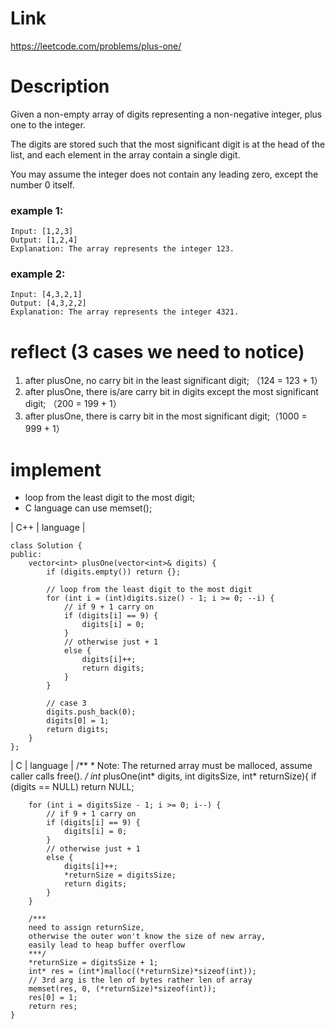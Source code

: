 # **Link**

https://leetcode.com/problems/plus-one/

# **Description**

Given a non-empty array of digits representing a non-negative integer, plus one to the integer.

The digits are stored such that the most significant digit is at the head of the list, and each element in the array contain a single digit.

You may assume the integer does not contain any leading zero, except the number 0 itself.

### example 1:
    Input: [1,2,3] 
    Output: [1,2,4]
    Explanation: The array represents the integer 123.
### example 2:
    Input: [4,3,2,1]
    Output: [4,3,2,2]
    Explanation: The array represents the integer 4321.

# **reflect** (3 cases we need to notice)
1. after plusOne, no carry bit in the least significant digit; （124 = 123 + 1）
2. after plusOne, there is/are carry bit in digits except the most significant digit; （200 = 199 + 1）
3. after plusOne, there is carry bit in the most significant digit;（1000 = 999 + 1）

# **implement**
- loop from the least digit to the most digit;
- C language can use memset();

| C++ | language |

    class Solution {
    public:
        vector<int> plusOne(vector<int>& digits) {
            if (digits.empty()) return {};

            // loop from the least digit to the most digit
            for (int i = (int)digits.size() - 1; i >= 0; --i) {
                // if 9 + 1 carry on
                if (digits[i] == 9) {
                    digits[i] = 0;
                }
                // otherwise just + 1
                else {
                    digits[i]++;
                    return digits;
                }
            }

            // case 3
            digits.push_back(0);
            digits[0] = 1;
            return digits;
        }
    };


| C | language |
    /**
    * Note: The returned array must be malloced, assume caller calls free().
    */
    int* plusOne(int* digits, int digitsSize, int* returnSize){
        if (digits == NULL) return NULL;

        for (int i = digitsSize - 1; i >= 0; i--) {
            // if 9 + 1 carry on
            if (digits[i] == 9) {
                digits[i] = 0;
            }
            // otherwise just + 1
            else {
                digits[i]++;
                *returnSize = digitsSize;
                return digits;
            }
        }

        /*** 
        need to assign returnSize, 
        otherwise the outer won't know the size of new array, 
        easily lead to heap buffer overflow 
        ***/
        *returnSize = digitsSize + 1;
        int* res = (int*)malloc((*returnSize)*sizeof(int));
        // 3rd arg is the len of bytes rather len of array
        memset(res, 0, (*returnSize)*sizeof(int));
        res[0] = 1;
        return res;
    }